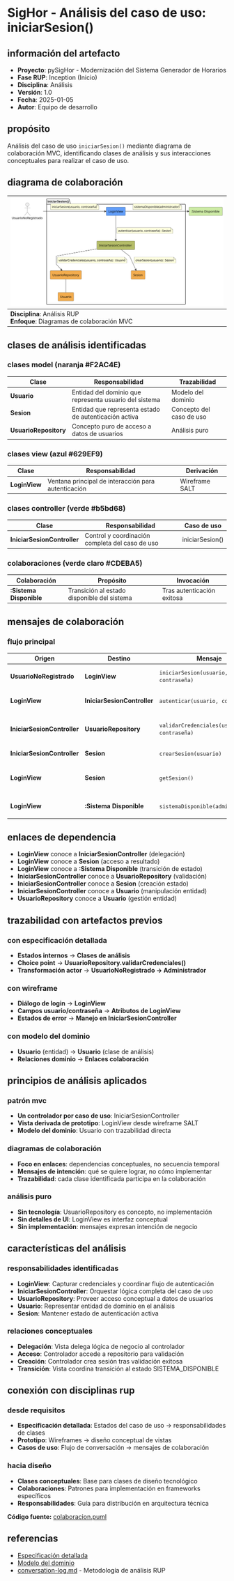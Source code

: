 # SigHor - Análisis del caso de uso: iniciarSesion()

## información del artefacto

- **Proyecto**: pySigHor - Modernización del Sistema Generador de Horarios
- **Fase RUP**: Inception (Inicio)
- **Disciplina**: Análisis
- **Versión**: 1.0
- **Fecha**: 2025-01-05
- **Autor**: Equipo de desarrollo

## propósito

Análisis del caso de uso `iniciarSesion()` mediante diagrama de colaboración MVC, identificando clases de análisis y sus interacciones conceptuales para realizar el caso de uso.

## diagrama de colaboración

<div align=center>

|![Análisis iniciarSesion()](/images/RUP/01-analisis/casos-uso/iniciarSesion/iniciarSesion-analisis.svg)|
|-|
|**Disciplina**: Análisis RUP<br>**Enfoque**: Diagramas de colaboración MVC|

</div>

## clases de análisis identificadas

### clases model (naranja #F2AC4E)
|Clase|Responsabilidad|Trazabilidad|
|-|-|-|
|**Usuario**|Entidad del dominio que representa usuario del sistema|Modelo del dominio|
|**Sesion**|Entidad que representa estado de autenticación activa|Concepto del caso de uso|
|**UsuarioRepository**|Concepto puro de acceso a datos de usuarios|Análisis puro|

### clases view (azul #629EF9)
|Clase|Responsabilidad|Derivación|
|-|-|-|
|**LoginView**|Ventana principal de interacción para autenticación|Wireframe SALT|

### clases controller (verde #b5bd68)
|Clase|Responsabilidad|Caso de uso|
|-|-|-|
|**IniciarSesionController**|Control y coordinación completa del caso de uso|iniciarSesion()|

### colaboraciones (verde claro #CDEBA5)
|Colaboración|Propósito|Invocación|
|-|-|-|
|**:Sistema Disponible**|Transición al estado disponible del sistema|Tras autenticación exitosa|

## mensajes de colaboración

### flujo principal
|Origen|Destino|Mensaje|Intención|
|-|-|-|-|
|**UsuarioNoRegistrado**|**LoginView**|`iniciarSesion(usuario, contraseña)`|Solicitar acceso al sistema|
|**LoginView**|**IniciarSesionController**|`autenticar(usuario, contraseña)`|Delegar proceso de autenticación|
|**IniciarSesionController**|**UsuarioRepository**|`validarCredenciales(usuario, contraseña)`|Verificar credenciales contra repositorio|
|**IniciarSesionController**|**Sesion**|`crearSesion(usuario)`|Establecer sesión activa|
|**LoginView**|**Sesion**|`getSesion()`|Obtener sesión para siguiente caso|
|**LoginView**|**:Sistema Disponible**|`sistemaDisponible(administrador)`|Transición a sistema disponible|

## enlaces de dependencia
- **LoginView** conoce a **IniciarSesionController** (delegación)
- **LoginView** conoce a **Sesion** (acceso a resultado)
- **LoginView** conoce a **:Sistema Disponible** (transición de estado)
- **IniciarSesionController** conoce a **UsuarioRepository** (validación)
- **IniciarSesionController** conoce a **Sesion** (creación estado)
- **IniciarSesionController** conoce a **Usuario** (manipulación entidad)
- **UsuarioRepository** conoce a **Usuario** (gestión entidad)

## trazabilidad con artefactos previos

### con especificación detallada
- **Estados internos** → **Clases de análisis**
- **Choice point** → **UsuarioRepository.validarCredenciales()**
- **Transformación actor** → **UsuarioNoRegistrado → Administrador**

### con wireframe
- **Diálogo de login** → **LoginView**
- **Campos usuario/contraseña** → **Atributos de LoginView**
- **Estados de error** → **Manejo en IniciarSesionController**

### con modelo del dominio
- **Usuario** (entidad) → **Usuario** (clase de análisis)
- **Relaciones dominio** → **Enlaces colaboración**

## principios de análisis aplicados

### patrón mvc
- **Un controlador por caso de uso**: IniciarSesionController
- **Vista derivada de prototipo**: LoginView desde wireframe SALT
- **Modelo del dominio**: Usuario con trazabilidad directa

### diagramas de colaboración
- **Foco en enlaces**: dependencias conceptuales, no secuencia temporal
- **Mensajes de intención**: qué se quiere lograr, no cómo implementar
- **Trazabilidad**: cada clase identificada participa en la colaboración

### análisis puro
- **Sin tecnología**: UsuarioRepository es concepto, no implementación
- **Sin detalles de UI**: LoginView es interfaz conceptual
- **Sin implementación**: mensajes expresan intención de negocio

## características del análisis

### responsabilidades identificadas
- **LoginView**: Capturar credenciales y coordinar flujo de autenticación
- **IniciarSesionController**: Orquestar lógica completa del caso de uso
- **UsuarioRepository**: Proveer acceso conceptual a datos de usuarios
- **Usuario**: Representar entidad de dominio en el análisis
- **Sesion**: Mantener estado de autenticación activa

### relaciones conceptuales
- **Delegación**: Vista delega lógica de negocio al controlador
- **Acceso**: Controlador accede a repositorio para validación
- **Creación**: Controlador crea sesión tras validación exitosa
- **Transición**: Vista coordina transición al estado SISTEMA_DISPONIBLE

## conexión con disciplinas rup

### desde requisitos
- **Especificación detallada**: Estados del caso de uso → responsabilidades de clases
- **Prototipo**: Wireframes → diseño conceptual de vistas
- **Casos de uso**: Flujo de conversación → mensajes de colaboración

### hacia diseño
- **Clases conceptuales**: Base para clases de diseño tecnológico
- **Colaboraciones**: Patrones para implementación en frameworks específicos
- **Responsabilidades**: Guía para distribución en arquitectura técnica

**Código fuente:** [colaboracion.puml](colaboracion.puml)

## referencias

- [Especificación detallada](../../00-casos-uso/02-detalle/iniciarSesion/README.md)
- [Modelo del dominio](../../00-casos-uso/00-modelo-del-dominio/modelo-dominio.md)
- [conversation-log.md](../../../../conversation-log.md) - Metodología de análisis RUP